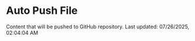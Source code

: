 # Auto Push File

Content that will be pushed to GitHub repository.
Last updated: 07/26/2025, 02:04:04 AM